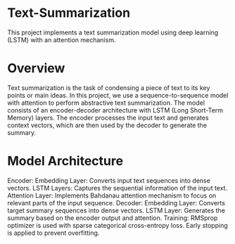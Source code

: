 # Text-Summarization
This project implements a text summarization model using deep learning (LSTM) with an attention mechanism.

# Overview
Text summarization is the task of condensing a piece of text to its key points or main ideas. In this project, we use a sequence-to-sequence model with attention to perform abstractive text summarization.
The model consists of an encoder-decoder architecture with LSTM (Long Short-Term Memory) layers. The encoder processes the input text and generates context vectors, which are then used by the decoder to generate the summary.


# Model Architecture
Encoder:
Embedding Layer: Converts input text sequences into dense vectors.
LSTM Layers: Captures the sequential information of the input text.
Attention Layer:
Implements Bahdanau attention mechanism to focus on relevant parts of the input sequence.
Decoder:
Embedding Layer: Converts target summary sequences into dense vectors.
LSTM Layer: Generates the summary based on the encoder output and attention.
Training:
RMSprop optimizer is used with sparse categorical cross-entropy loss.
Early stopping is applied to prevent overfitting.
